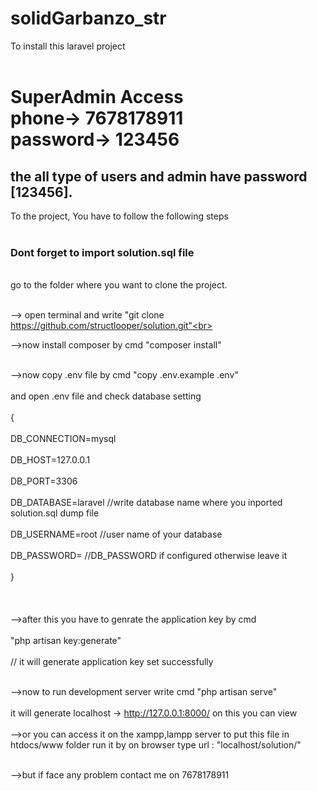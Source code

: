 # solidGarbanzo_str

To install this laravel project<br> <br>
<h1>SuperAdmin Access <br>
phone-> 7678178911 <br>
password-> 123456 </h1>
<h2>the all type of users and admin have password [123456].</h2>
To the project, You have to follow the following steps<br> <br>
<h3>Dont forget to import solution.sql file</h3><br>
go to the folder where you want to clone the project.<br> <br>

--> open terminal and write "git clone https://github.com/structlooper/solution.git"<br> <br>

-->now install composer by cmd "composer install"<br> <br>

-->now copy .env file by cmd "copy .env.example .env"<br> <br>
and open .env file and check database setting<br> <br>
{<br> <br>
DB_CONNECTION=mysql<br> <br>
DB_HOST=127.0.0.1<br> <br>
DB_PORT=3306<br> <br>
DB_DATABASE=laravel //write database name where you inported solution.sql dump file<br> <br>
DB_USERNAME=root //user name of your database<br> <br>
DB_PASSWORD= //DB_PASSWORD if configured otherwise leave it<br> <br>
}<br> <br>
<br> <br>
-->after this you have to genrate the application key by cmd<br> <br>
"php artisan key:generate"<br> <br>
// it will generate application key set successfully<br> <br>

-->now to run development server write cmd "php artisan serve"<br> <br>
it will generate localhost -> http://127.0.0.1:8000/ on this you can view<br> <br>
-->or you can access it on the xampp,lampp server to put this file in htdocs/www folder run it by on browser type url : "localhost/solution/"<br> <br>

-->but if face any problem contact me on 7678178911
